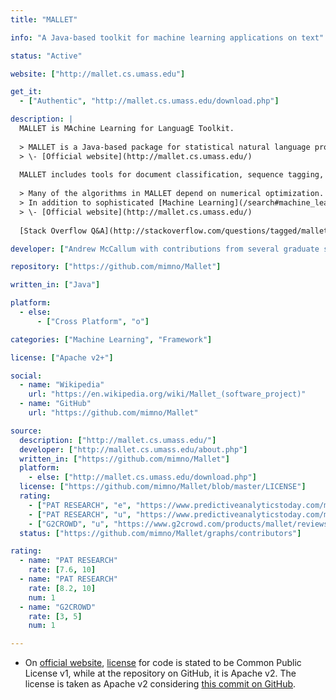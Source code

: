```yaml
---
title: "MALLET"

info: "A Java-based toolkit for machine learning applications on text"

status: "Active"

website: ["http://mallet.cs.umass.edu"]

get_it:
  - ["Authentic", "http://mallet.cs.umass.edu/download.php"]

description: |
  MALLET is MAchine Learning for LanguagE Toolkit.
  
  > MALLET is a Java-based package for statistical natural language processing, document classification, clustering, topic modeling, information extraction, and other [machine learning](/search#machine_learning) applications to text.
  > \- [Official website](http://mallet.cs.umass.edu/)
  
  MALLET includes tools for document classification, sequence tagging, topic modeling.
  
  > Many of the algorithms in MALLET depend on numerical optimization. MALLET includes an efficient implementation of Limited Memory BFGS, among many other optimization methods.
  > In addition to sophisticated [Machine Learning](/search#machine_learning) applications, MALLET includes routines for transforming text documents into numerical representations that can then be processed efficiently. This process is implemented through a flexible system of "pipes", which handle distinct tasks such as tokenizing strings, removing stopwords, and converting sequences into count vectors.
  > \- [Official website](http://mallet.cs.umass.edu/)
  
  [Stack Overflow Q&A](http://stackoverflow.com/questions/tagged/mallet) I [API Reference](http://mallet.cs.umass.edu/api)

developer: ["Andrew McCallum with contributions from several graduate students and staff"]

repository: ["https://github.com/mimno/Mallet"]

written_in: ["Java"]

platform:
  - else:
      - ["Cross Platform", "o"]

categories: ["Machine Learning", "Framework"]

license: ["Apache v2+"]

social:
  - name: "Wikipedia"
    url: "https://en.wikipedia.org/wiki/Mallet_(software_project)"
  - name: "GitHub"
    url: "https://github.com/mimno/Mallet"

source:
  description: ["http://mallet.cs.umass.edu/"]
  developer: ["http://mallet.cs.umass.edu/about.php"]
  written_in: ["https://github.com/mimno/Mallet"]
  platform:
    - else: ["http://mallet.cs.umass.edu/download.php"]
  license: ["https://github.com/mimno/Mallet/blob/master/LICENSE"]
  rating:
    - ["PAT RESEARCH", "e", "https://www.predictiveanalyticstoday.com/mallet/"]
    - ["PAT RESEARCH", "u", "https://www.predictiveanalyticstoday.com/mallet/"]
    - ["G2CROWD", "u", "https://www.g2crowd.com/products/mallet/reviews"]
  status: ["https://github.com/mimno/Mallet/graphs/contributors"]

rating:
  - name: "PAT RESEARCH"
    rate: [7.6, 10]
  - name: "PAT RESEARCH"
    rate: [8.2, 10]
    num: 1
  - name: "G2CROWD"
    rate: [3, 5]
    num: 1

---
```

  * On [official website](http://mallet.cs.umass.edu), [license](#license) for code is stated to be Common Public License v1, while at the repository on GitHub, it is Apache v2. The license is taken as Apache v2 considering [this commit on GitHub](https://github.com/mimno/Mallet/commit/35ea9c69ff566bb7975fdb84868da2e989292219).
